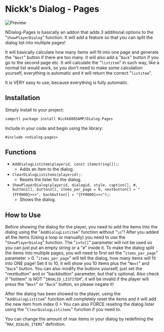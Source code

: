 # Nickk's Dialog - Pages
![Preview](/preview.gif)

NDialog-Pages is basically an addon that adds 3 additional options to the "`ShowPlayerDialog`" function.
It will add a feature so that you can split the dialog list into multiple pages!

It will basically calculate how many items will fit into one page and generate the "`Next`" button
if there are too many. It will also add a "`Back`" button if you go to the second page etc.
It will calculate the "`listitem`" in such way, like a normal list would work, so you don't need to
make some calculation yourself, everything is automatic and it will return the correct "`listitem`".

It is VERY easy to use, because everything is fully automatic.

## Installation

Simply install to your project:

```bash
sampctl package install Nickk888SAMP/Dialog-Pages
```

Include in your code and begin using the library:

```pawn
#include <ndialog-pages>
```

## Functions
* `AddDialogListitem(playerid, const itemstring[]);`:
  * Adds an item to the dialog.
* `ClearDialogListitems(playerid);`:
  * Resets the lister for the dialog.
* `ShowPlayerDialog(playerid, dialogid, style, caption[], #, button1[], button2[], items_per_page = 0, nextbutton[] = "{FF0000}>>>", backbutton[] = "{FF0000}<<<");`:
  * Shows the dialog.

## How to Use
Before showing the dialog for the player, you need to add the items into the dialog using the "`AddDialogListitem`" function without "`\n`"!
After you added all the items (Using a loop or manually) you need to use the "`ShowPlayerDialog`" function.
The "`info[]`" parameter will not be used so you can just put an empty string or a "`#`" inside it.
To make the dialog split the items into multiple pages, you will need to first set the "`items_per_page`" parameter > 0.
"`items_per_page`" will tell the dialog, how many items will fit into ONE page!
Set it to 10, it will show you 10 items plus the "`Next`" and "`Back`" button.
You can also modify the buttons yourself, just set the "nextbutton" and or "backbutton" parameter, but that's optional.
Also check if "listitem" is NOT "`INVALID_LISTITEM`", it will be invalid if the player will press the "`Next`" or "`Back`" button, so please negate it!

After the dialog has been showed to the player, using the "`AddDialogListitem`" function will completely reset the items and it will add the new item from index 0 >
You can also FORCE reseting the dialog lister using the "`ClearDialogListitems`" function if you need to.

You can change the amount of max items in your dialog by redefining the "`MAX_DIALOG_ITEMS`" definition.
